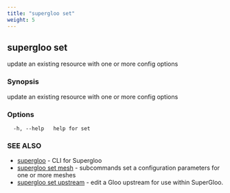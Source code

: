 ```yaml
---
title: "supergloo set"
weight: 5
---
```

## supergloo set

update an existing resource with one or more config options

### Synopsis

update an existing resource with one or more config options

### Options

```
  -h, --help   help for set
```

### SEE ALSO

* [supergloo](../supergloo)	 - CLI for Supergloo
* [supergloo set mesh](../supergloo_set_mesh)	 - subcommands set a configuration parameters for one or more meshes
* [supergloo set upstream](../supergloo_set_upstream)	 - edit a Gloo upstream for use within SuperGloo.

